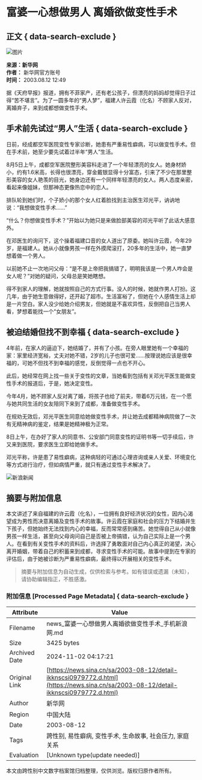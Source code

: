 # 富婆一心想做男人 离婚欲做变性手术

## 正文 { data-search-exclude }


![图片](https://n.sinaimg.cn/sinakd10203/238/w119h119/20221208/7ed3-a58e018751ed10b2d3ef2d3808732c16.jpg)

**来源：新华网**  
**作者：** 新华网官方账号  
**时间：** 2003.08.12 12:49  

据《天府早报》报道，拥有不菲家产，还有老公孩子，但漂亮的妈妈却觉得日子过得“苦不堪言”。为了一圆多年的“男人梦”，福建人许云霞（化名）不顾家人反对，离婚弃子，来到成都想做变性手术。

## 手术前先试过“男人”生活 { data-search-exclude }

日前，经成都空军医院变性专家诊断，她患有严重易性癖病，可以做变性手术。但在手术前，她至少要先试着过半年“男人”生活。

8月5日上午，成都空军医院整形美容科走进了一个年轻漂亮的女人。她身材娇小，约有1.6米高，长得也很漂亮，穿金戴银显得十分富态，引来了不少在那里整形美容的女人艳羡的目光，她身边还有一个同样年轻漂亮的女人。两人态度亲密，看起来像姐妹，但那神态更像热恋中的恋人。

排队轮到她们时，个子娇小的那个女人红着脸找到主治医生邓光平，讷讷地说：“我想做变性手术……”

“什么？你想做变性手术？”开始以为她只是来做脸部美容的邓光平听了此话大感意外。

在邓医生的询问下，这个操着福建口音的女人道出了原委。她叫许云霞，今年29岁，是福建人。她从小就像男孩一样在外摸爬滚打，20多年的生活中，她一直梦想着做一个男人。

以前她不止一次地问父母：“是不是上帝把我搞错了，明明我该是一个男人咋会是女人呢？”对她的疑问，父母总是笑她瞎想。

得不到家人的理解，她就按照自己的方式行事。没人的时候，她就作男人打扮。这几年，由于她生意做得好，还开起了超市。生活富裕了，但她在个人感情生活上却是一片空白。家人没少给她介绍男友，但她就是不喜欢异性，反倒把自己当男人看，梦想着能找一个“女朋友”。

## 被迫结婚但找不到幸福 { data-search-exclude }

4年前，在家人的逼迫下，她结婚了，并有了小孩。在旁人眼里她有一个幸福的家：家里经济宽裕，丈夫对她不错，2岁的儿子也很可爱……按理说她应该是很幸福的，可她不但找不到幸福的感觉，反倒觉得一点也不开心。

此后，她经常在网上找一些关于变性的文章，当她看到包括有关邓光平医生能做变性手术的报道后，于是，她决定变性。

今年4月，她不顾家人反对离了婚，将孩子也给了前夫，带着6万元钱，在一个愿与她共同生活的女友陪同下来到了成都，准备做变性手术。

在规劝无效后，邓光平医生同意给她做变性手术，并让她去成都精神病院做了一次有无精神病的鉴定，结果是她精神极为正常。

8日上午，在办好了家人的同意书、公安部门同意变性的证明书等一切手续后，许又来到医院，要求医生立即给她做手术。

邓光平称，许是患了易性癖病，这种病轻的可通过心理咨询或亲人关爱、环境变化等方式进行治疗，但如病情严重，就只有通过变性手术解决了。  

![新浪新闻](https://n.sinaimg.cn/default/80905340/20200331/sinalogo.png)
<!-- tcd_original_link https://news.sina.cn/sa/2003-08-12/detail-ikknscsi0979772.d.html -->
## 摘要与附加信息

<!-- tcd_abstract -->
本文讲述了来自福建的许云霞（化名），一位拥有良好经济状况的女性，因内心渴望成为男性而决意离婚及变性手术的故事。许云霞在家庭和社会的压力下结婚并生下孩子，但她始终无法找到内心的幸福，反而常常感到痛苦。她觉得自己从小就像男孩一样生活，甚至向父母询问自己是否被上帝搞错，认为自己实际上是一个男人。在看到有关变性手术的资料后，许选择了勇敢面对自己内心真正的渴望，决心离开婚姻，带着自己的积蓄来到成都，寻求变性手术的可能。故事中提到在专家的评估后，由于她被诊断为严重易性癖病，最终得以开展相关的变性手术。
<!-- tcd_abstract_end -->

> 摘要与附加信息为自动生成，仅供检索与参考。如有错误或遗漏（未知），请协助编辑指正，不胜感激。

### 附加信息 [Processed Page Metadata] { data-search-exclude }

| Attribute       | Value                                  |
|-----------------|----------------------------------------|
| Filename        | news_富婆一心想做男人离婚欲做变性手术_手机新浪网.md                             |
| Size            | 3425 bytes                           |
| Archived Date   | 2024-11-02 04:17:21                             |
| Original Link   | [https://news.sina.cn/sa/2003-08-12/detail-ikknscsi0979772.d.html](https://news.sina.cn/sa/2003-08-12/detail-ikknscsi0979772.d.html)                       |
| Author          | 新华网                               |
| Region          | 中国大陆                               |
| Date            | 2003-08-12                                 |
| Tags            | 跨性别, 易性癖病, 变性手术, 生命故事, 社会压力, 家庭关系                                 |
| Evaluation            | [Unknown type(update needed)]                                 |
<!-- tcd_table_end -->

本文由跨性别中文数字档案馆归档整理，仅供浏览。版权归原作者所有。
